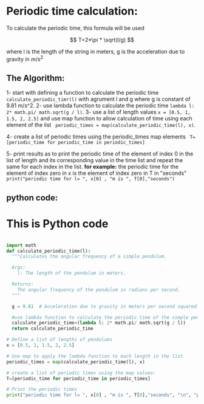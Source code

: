 # Periodic time calculation:
To calculate the periodic time, this formula will be used

$$
T=2*\pi * \sqrt(l/g)
$$

where l is the length of the string in meters, g is the acceleration due to gravity in $m/s^2$
## The Algorithm:
1- start with defining a function to calculate the periodic time ``` calculate_periodic_timr(l) ```  with agrument l and g where g is constant of 9.81 m/s^2.
2- use lambda function to calculate the periodic time ``` lambda l: 2* math.pi/ math.sqrt(g / l) ```. 
3- use a list of length values ``` x = [0.5, 1, 1.5, 2, 2.5] ```  and use map function to allow calculation of time using each element of the list ```  periodic_times = map(calculate_periodic_time(l), x) ```.

4- create a list of periodic times using the periodic_times map elements ```  T=[periodic_time for periodic_time in periodic_times] ```

5- print results as to print the periodic time of the element of index 0 in the list of length and its corresponding value in the time list and repeat the same for each index in the list. 
**for example:** the periodic time for the element of index zero in x is the element of index zero in T in "seconds" ``` print("periodic time for l= ", x[0] , "m is ", T[0],"seconds") ```

## python code:

# This is Python code

```python

import math
def calculate_periodic_time(l):
  """Calculates the angular frequency of a simple pendulum.

  Args:
    l: The length of the pendulum in meters.

  Returns:
    The angular frequency of the pendulum in radians per second.
  """

  g = 9.81  # Acceleration due to gravity in meters per second squared.

  #use lambda function to calculate the periodic time of the simple pendulum where l is the length of the string.
  calculate_periodic_time=(lambda l: 2* math.pi/ math.sqrt(g / l))
  return calculate_periodic_time

# Define a list of lengths of pendulums
x = [0.5, 1, 1.5, 2, 2.5]

# Use map to apply the lambda function to each length in the list
periodic_times = map(calculate_periodic_time(l), x)

# create a list of periodic times using the map values:
T=[periodic_time for periodic_time in periodic_times]

# Print the periodic times
print("periodic time for l= ", x[0] , "m is ", T[0],"seconds", "\n", "periodic time for l= ", x[1] , "m is ", T[1],"seconds","\n", "periodic time for l= ", x[2] , "m is ", T[2], "seconds", "\n", "periodic time for l= ", x[3] , "m is ", T[3],"seconds","\n", "periodic time for l= ", x[4] , "m is ", T[4],"seconds",)
```
